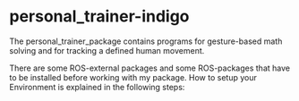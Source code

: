 # personal_trainer-indigo
The personal_trainer_package contains programs for gesture-based math solving and for tracking a defined human movement.

There are some ROS-external packages and some ROS-packages that have to be installed before working with my package. How to setup your Environment is explained in the following steps:

